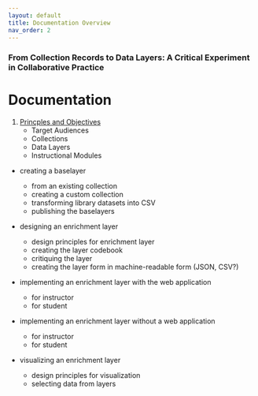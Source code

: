 ```yaml
---
layout: default
title: Documentation Overview
nav_order: 2
---
```

### From Collection Records to Data Layers: A Critical Experiment in Collaborative Practice
# Documentation

01. [Princples and Objectives](01-principles-and-objectives.md)
    - Target Audiences
    - Collections
    - Data Layers
    - Instructional Modules

* creating a baselayer
  * from an existing collection
  * creating a custom collection
  * transforming library datasets into CSV
  * publishing the baselayers

* designing an enrichment layer
  * design principles for enrichment layer
  * creating the layer codebook
  * critiquing the layer
  * creating the layer form in machine-readable form (JSON, CSV?)

* implementing an enrichment layer with the web application
  * for instructor
  * for student
  
* implementing an enrichment layer without a web application
  * for instructor
  * for student
  
* visualizing an enrichment layer
  * design principles for visualization
  * selecting data from layers
